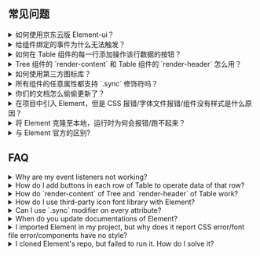 ## 常见问题

<details>
<summary>如何使用京东云版 Element-ui？</summary>

由于该组件库存放在京东自己的私有 npm 库 jnpm 中，所以安装的时候需要先安装 jnpm：
```shell
npm install @jd/jnpm -g --registry=http://registry.m.jd.com
```

```shell
jnpm install @jd/element-ui --save
```

``` javascript
import Vue from 'vue'
import Element from '@jd/element-ui'
import '@jd/element-ui/lib/theme-default/index.css'

Vue.use(Element)

// or
import {
  Select,
  Button
  // ...
} from '@jd/element-ui'

Vue.component(Select.name, Select)
Vue.component(Button.name, Button)
```
</details>
<details>
<summary>给组件绑定的事件为什么无法触发？</summary>

在 Vue 2.0 中，为**自定义**组件绑定**原生**事件必须使用 `.native` 修饰符：
```html
<my-component @click.native="handleClick">Click Me</my-component>
```

从易用性的角度出发，我们对 `Button` 组件进行了处理，使它可以监听 `click` 事件：
```html
<el-button @click="handleButtonClick">Click Me</el-button>
```

但是对于其他组件，还是需要添加 `.native` 修饰符。
</details>

<details>
<summary>如何在 Table 组件的每一行添加操作该行数据的按钮？</summary>

使用 [Scoped slot](https://vuejs.org/v2/guide/components.html#Scoped-Slots) 即可：
```html
<el-table-column label="操作">
  <template scope="props">
    <el-button @click.native="showDetail(props.row)">查看详情</el-button>
  </template>
</el-table-column>
```
参数 `row` 即为对应行的数据。
</details>

<details>
<summary>Tree 组件的 `render-content` 和 Table 组件的 `render-header` 怎么用？</summary>

请阅读 Vue 文档 [Render Function](http://vuejs.org/v2/guide/render-function.html) 的相关内容。注意，使用 JSX 来写 Render Function 的话，需要安装 `babel-plugin-transform-vue-jsx`，并参照其[文档](https://github.com/vuejs/babel-plugin-transform-vue-jsx)进行配置。
</details>

<details>
<summary>如何使用第三方图标库？</summary>

只要修改第三方图标库的前缀（具体方法参阅第三方库的文档），并编写相应的 CSS，即可在 Element 中像使用内置图标一样使用第三方图标。例如，将第三方库的前缀改为 `el-icon-my`，然后在其 CSS 文件中添加：
```css
[class^="el-icon-my"], [class*=" el-icon-my"] {
  font-family:"your-font-family" !important;

  /* 以下内容参照第三方图标库本身的规则 */
  font-size: inherit;
  font-style:normal;
  -webkit-font-smoothing: antialiased;
  -moz-osx-font-smoothing: grayscale;
}
```
具体使用时，和 Element 内置的图标用法一样。比如在 `el-input` 中：
```html
<el-input icon="my-xxx" />
```
</details>

<details>
<summary>所有组件的任意属性都支持 `.sync` 修饰符吗？</summary>
  
不是。对于支持 `.sync` 修饰符的属性，我们会在文档的 API 表格中注明。更多 `.sync` 的用法请查看 [Vue 文档](https://vuejs.org/v2/guide/components.html#sync-Modifier)。
</details>

<details>
<summary>你们的文档怎么偷偷更新了？</summary>

我们只会在 Element 发布新版本时同步更新文档，以体现最新的变化。详细的更新内容可以查看 [changelog](https://github.com/ElemeFE/element/blob/master/CHANGELOG.zh-CN.md)。
</details>

<details>
<summary>在项目中引入 Element，但是 CSS 报错/字体文件报错/组件没有样式是什么原因？</summary>

请参考我们提供的 [starter kit](https://github.com/ElementUI/element-starter)，在 webpack 的 loaders 中正确配置 file-loader、css-loader 和 style-loader。此外，我们还提供了基于 [cooking](https://github.com/ElementUI/element-cooking-starter) 和 [laravel](https://github.com/ElementUI/element-in-laravel-starter) 的项目模板。
</details>

<details>
<summary>将 Element 克隆至本地，运行时为何会报错/跑不起来？</summary>

首先，确保克隆的是 master 分支的最新代码，并且文件完整。其次，确保本地的 node 版本在 4.0 以上，npm 版本在 3.0 以上。最后，可以启动开发环境：

```bash
npm run dev
```

或是直接打包：

```bash
npm run dist
```
</details>

<details>
<summary>与 Element 官方的区别?</summary>

由于饿了么官方的组件库，部分组件不能满足现有项目的需求，所以在此基础上为部分组件进行定制或添加新组件。

@jd/Element-ui 是基于 Element 1.4.12 版本，所以较老的版本可能会出现非兼容性更新。（ 具体可以参考 CHANGELOG.zh-CN.md ）
例如:
- Select
  - 值为对象类型时，需要提供一个 `value-key` 作为唯一性标识，#5897
</details>

## FAQ

<details>
<summary>Why are my event listeners not working?</summary>

In Vue 2.0, adding **native** event handlers in **custom** components requires a `.native` modifier:
```html
<my-component @click.native="handleClick">Click Me</my-component>
```

For the sake of usability, we processed `Button` so it can listen to `click` events:
```html
<el-button @click="handleButtonClick">Click Me</el-button>
```

For other components, the `.native` modifier is still mandatory.
</details>

<details>
<summary>How do I add buttons in each row of Table to operate data of that row?</summary>

Just use [Scoped slot](https://vuejs.org/v2/guide/components.html#Scoped-Slots):
```html
<el-table-column label="Operations">
  <template scope="props">
    <el-button @click.native="showDetail(props.row)">Details</el-button>
  </template>
</el-table-column>
```
The parameter `row` is the data object of corresponding row.
</details>

<details>
<summary>How do `render-content` of Tree and `render-header` of Table work?</summary>

Please refer to [Render Function](http://vuejs.org/v2/guide/render-function.html) in Vue's documentation. In addition, if you are writing render functions with JSX, `babel-plugin-transform-vue-jsx` is required. See [here](https://github.com/vuejs/babel-plugin-transform-vue-jsx) for its configurations.
</details>

<details>
<summary>How do I use third-party icon font library with Element?</summary>

You just need to modify the class name prefix of the third-party library (see their docs for how to do it), and write some CSS, then you can use them just like you use Element built-in icons. For example, change the prefix to `el-icon-my`, and then add the following to its CSS:
```css
[class^="el-icon-my"], [class*=" el-icon-my"] {
  font-family:"your-font-family" !important;

  /* The following is based on original CSS rules of third-party library */
  font-size: inherit;
  font-style:normal;
  -webkit-font-smoothing: antialiased;
  -moz-osx-font-smoothing: grayscale;
}
```
Now you can use them as you do with built-in icons. For example, in `el-input`:
```html
<el-input icon="my-xxx" />
```
</details>

<details>
<summary>Can I use `.sync` modifier on every attribute?</summary>
  
No, only a few attributes supports the `.sync` modifier, and we have explicitly marked them on the documentation's API table. For more information about `.sync`, please refer to [Vue documentation](https://vuejs.org/v2/guide/components.html#sync-Modifier).
</details>

<details>
<summary>When do you update documentations of Element?</summary>

We update documentations only when a new version of Element is published so that it reflects all the changes introduced in that version. Updated changed can be found in the [changelog](https://github.com/ElemeFE/element/blob/master/CHANGELOG.en-US.md)。
</details>

<details>
<summary>I imported Element in my project, but why does it report CSS error/font file error/components have no style?</summary>

Please refer to our [starter kit](https://github.com/ElementUI/element-starter) and correctly configure file-loader, css-loader and style-loader in webpack config file. Besides, we also provide templated based on [cooking](https://github.com/ElementUI/element-cooking-starter) and [laravel](https://github.com/ElementUI/element-in-laravel-starter).
</details>

<details>
<summary>I cloned Element's repo, but failed to run it. How do I solve it?</summary>

First, please make sure to clone the latest code in master branch and cloned files are intact. Then, note that the version of Nodejs should be 4.0+ and npm 3.0+. Finally, activate development:

```bash
npm run dev
```

or build it:

```bash
npm run dist
```
</details>
